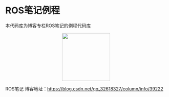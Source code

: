 # ROS笔记例程
本代码库为博客专栏ROS笔记的例程代码库

<div align=center><img src="https://img-blog.csdnimg.cn/20190614093941132.png" width="150" height="150" /></div>

ROS笔记 博客地址：https://blog.csdn.net/qq_32618327/column/info/39222
